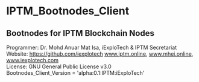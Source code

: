 # IPTM_Bootnodes_Client
## Bootnodes for IPTM Blockchain Nodes <br>
Programmer: Dr. Mohd Anuar Mat Isa, iExploTech & IPTM Secretariat <br>
Website: https://github.com/iexplotech  www.iptm.online, www.mhei.online, www.iexplotech.com <br>
License: GNU General Public License v3.0 <br>
Bootnodes_Client_Version = 'alpha:0.1:IPTM:iExploTech' <br>


